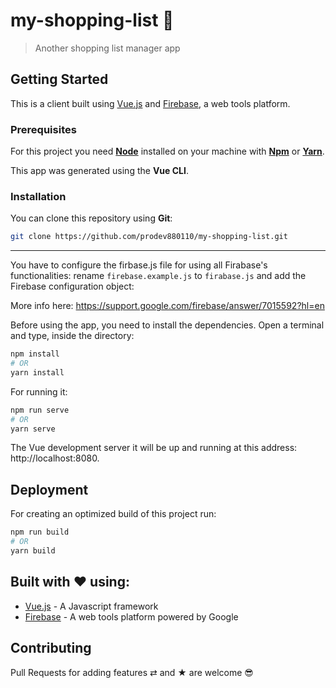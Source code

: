 # my-shopping-list 🛒

> Another shopping list manager app

## Getting Started

This is a client built using [Vue.js](https://vuejs.org/) and [Firebase](https://firebase.google.com/), a web tools platform.

### Prerequisites  

For this project you need [__Node__](https://nodejs.org/en/) installed on your machine with [__Npm__](https://www.npmjs.com/) or [__Yarn__](https://yarnpkg.com).

This app was generated using the **Vue CLI**.

### Installation

You can clone this repository using __Git__:
```bash
git clone https://github.com/prodev880110/my-shopping-list.git
```

---
You have to configure the firbase.js file for using all Firabase's functionalities: rename `firebase.example.js` to `firabase.js` and add the Firebase configuration object:

More info here: https://support.google.com/firebase/answer/7015592?hl=en

Before using the app, you need to install the dependencies. Open a terminal and type, inside the directory:

```bash
npm install 
# OR
yarn install
```
For running it: 
```bash
npm run serve
# OR
yarn serve
```
The Vue development server it will be up and running at this address: http://localhost:8080.

## Deployment

For creating an optimized build of this project run:

```bash
npm run build
# OR
yarn build
```

<!-- A deployed version on [Netlify](https://www.netlify.com/) in available at this URL: https://space-v.netlify.com/#/ -->

## Built with ❤️ using:

* [Vue.js](https://vuejs.org/) - A Javascript framework
* [Firebase](https://firebase.google.com/) - A web tools platform powered by Google

## Contributing

Pull Requests for adding features ⇄ and ★ are welcome 😎